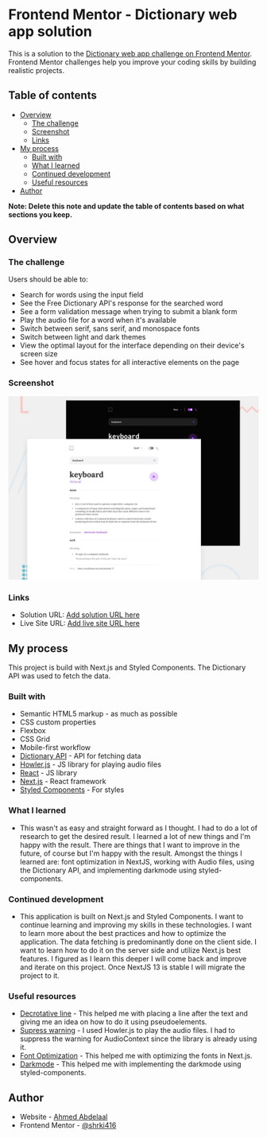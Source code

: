# Frontend Mentor - Dictionary web app solution

This is a solution to the [Dictionary web app challenge on Frontend Mentor](https://www.frontendmentor.io/challenges/dictionary-web-app-h5wwnyuKFL). Frontend Mentor challenges help you improve your coding skills by building realistic projects.

## Table of contents

- [Overview](#overview)
  - [The challenge](#the-challenge)
  - [Screenshot](#screenshot)
  - [Links](#links)
- [My process](#my-process)
  - [Built with](#built-with)
  - [What I learned](#what-i-learned)
  - [Continued development](#continued-development)
  - [Useful resources](#useful-resources)
- [Author](#author)

**Note: Delete this note and update the table of contents based on what sections you keep.**

## Overview

### The challenge

Users should be able to:

- Search for words using the input field
- See the Free Dictionary API's response for the searched word
- See a form validation message when trying to submit a blank form
- Play the audio file for a word when it's available
- Switch between serif, sans serif, and monospace fonts
- Switch between light and dark themes
- View the optimal layout for the interface depending on their device's screen size
- See hover and focus states for all interactive elements on the page

### Screenshot

![](./public/images/preview.jpg)

### Links

- Solution URL: [Add solution URL here](https://www.frontendmentor.io/challenges/dictionary-web-app-h5wwnyuKFL/hub)
- Live Site URL: [Add live site URL here](https://aa-dictionary-web-app.vercel.app/)

## My process

This project is build with Next.js and Styled Components. The Dictionary API was used to fetch the data.

### Built with

- Semantic HTML5 markup - as much as possible
- CSS custom properties
- Flexbox
- CSS Grid
- Mobile-first workflow
- [Dictionary API](https://dictionaryapi.dev/) - API for fetching data
- [Howler.js](https://howlerjs.com/) - JS library for playing audio files
- [React](https://reactjs.org/) - JS library
- [Next.js](https://nextjs.org/) - React framework
- [Styled Components](https://styled-components.com/) - For styles

### What I learned

- This wasn't as easy and straight forward as I thought. I had to do a lot of research to get the desired result. I learned a lot of new things and I'm happy with the result. There are things that I want to improve in the future, of course but I'm happy with the result. Amongst the things I learned are: font optimization in NextJS, working with Audio files, using the Dictionary API, and implementing darkmode using styled-components.

### Continued development

- This application is built on Next.js and Styled Components. I want to continue learning and improving my skills in these technologies. I want to learn more about the best practices and how to optimize the application. The data fetching is predominantly done on the client side. I want to learn how to do it on the server side and utilize Next.js best features. I figured as I learn this deeper I will come back and improve and iterate on this project. Once NextJS 13 is stable I will migrate the project to it.

### Useful resources

- [Decrotative line](https://stackoverflow.com/questions/38202019/css-horizontal-line-on-one-side-of-text) - This helped me with placing a line after the text and giving me an idea on how to do it using pseudoelements.
- [Supress warning](https://stackoverflow.com/questions/70127003/howler-js-react-audiocontext-console-warning) - I used Howler.js to play the audio files. I had to suppress the warning for AudioContext since the library is already using it.
- [Font Optimization](https://blog.logrocket.com/next-js-font-optimization/) - This helped me with optimizing the fonts in Next.js.
- [Darkmode](https://medium.com/bigpanda-engineering/dark-theme-with-styled-components-a573dd898e2a) - This helped me with implementing the darkmode using styled-components.

## Author

- Website - [Ahmed Abdelaal](https://aa-dev.io)
- Frontend Mentor - [@shrki416](https://www.frontendmentor.io/profile/shrki416)
